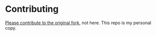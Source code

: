 # Contributing

[Please contribute to the original fork](https://github.com/willianjusten/awesome-svg/blob/master/contributing.md), not here. This repo is my personal copy.
